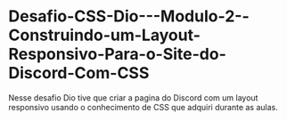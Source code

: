 # Desafio-CSS-Dio---Modulo-2--Construindo-um-Layout-Responsivo-Para-o-Site-do-Discord-Com-CSS
Nesse desafio Dio tive que criar a pagina do Discord com um layout responsivo usando o conhecimento de CSS que adquiri durante as aulas.
